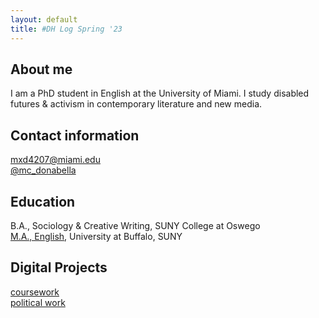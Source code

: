 ```yaml
---
layout: default
title: #DH Log Spring '23
---
```


## About me 
I am a PhD student in English at the University of Miami. I study disabled futures & activism in contemporary literature and new media.

## Contact information
[mxd4207@miami.edu](mailto:mxd4207@miami.edu)
<br>[@mc_donabella](https://mobile.twitter.com/mc_donabella)

## Education 

B.A., Sociology & Creative Writing, SUNY College at Oswego
<br>[M.A., English](https://www.proquest.com/docview/2384868038?pq-origsite=gscholar&fromopenview=true), University at Buffalo, SUNY

## Digital Projects 

[coursework](https://mdonabella.github.io)
<br>[political work](https://www.grovedems.org)

